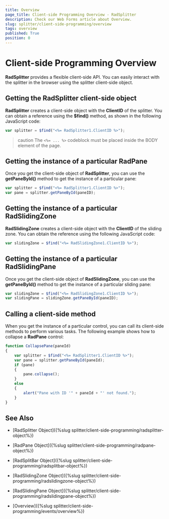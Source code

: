 ```yaml
---
title: Overview
page_title: Client-side Programming Overview - RadSplitter
description: Check our Web Forms article about Overview.
slug: splitter/client-side-programming/overview
tags: overview
published: True
position: 0
---
```


# Client-side Programming Overview

**RadSplitter** provides a flexible client-side API. You can easily interact with the splitter in the browser using the splitter client-side object.

## Getting the RadSplitter client-side object

**RadSplitter** creates a client-side object with the **ClientID** of the splitter. You can obtain a reference using the **$find()** method, as shown in the following JavaScript code:

````JavaScript	
var splitter = $find("<%= RadSplitter1.ClientID %>");	
````

>caution The `<%= ... %>` codeblock must be placed inside the BODY element of the page.


## Getting the instance of a particular RadPane

Once you get the client-side object of **RadSplitter**, you can use the **getPaneById()** method to get the instance of a particular pane:

````JavaScript	
var splitter = $find("<%= RadSplitter1.ClientID %>"); 
var pane = splitter.getPaneById(paneID);	
````



## Getting the instance of a particular RadSlidingZone

**RadSlidingZone** creates a client-side object with the **ClientID** of the sliding zone. You can obtain the reference using the following JavaScript code:

````JavaScript
var slidingZone = $find("<%= RadSlidingZone1.ClientID %>");
````



## Getting the instance of a particular RadSlidingPane

Once you get the client-side object of **RadSlidingZone**, you can use the **getPaneById()** method to get the instance of a particular sliding pane:

````JavaScript	
var slidingZone = $find("<%= RadSlidingZone1.ClientID %>"); 
var slidingPane = slidingZone.getPaneById(paneID);	
````



## Calling a client-side method

When you get the instance of a particular control, you can call its client-side methods to perform various tasks. The following example shows how to collapse a **RadPane** control:

````JavaScript
function CollapsePane(paneId)
{
	var splitter = $find("<%= RadSplitter1.ClientID %>");
	var pane = splitter.getPaneById(paneId);
	if (pane)
	{
		pane.collapse();
	}
	else
	{
		alert("Pane with ID '" + paneId + "' not found.");
	} 
}
````



## See Also

 * [RadSplitter Object]({%slug splitter/client-side-programming/radsplitter-object%})

 * [RadPane Object]({%slug splitter/client-side-programming/radpane-object%})

 * [RadSplitBar Object]({%slug splitter/client-side-programming/radsplitbar-object%})

 * [RadSlidingZone Object]({%slug splitter/client-side-programming/radslidingzone-object%})

 * [RadSlidingPane Object]({%slug splitter/client-side-programming/radslidingpane-object%})

 * [Overview]({%slug splitter/client-side-programming/events/overview%})
